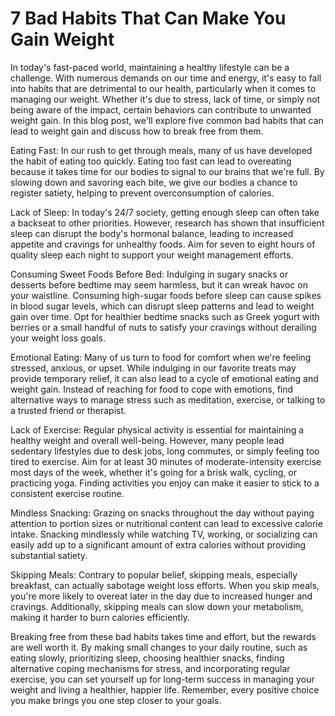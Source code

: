# 7 Bad Habits That Can Make You Gain Weight

In today's fast-paced world, maintaining a healthy lifestyle can be a challenge. With numerous demands on our time and energy, it's easy to fall into habits that are detrimental to our health, particularly when it comes to managing our weight. Whether it's due to stress, lack of time, or simply not being aware of the impact, certain behaviors can contribute to unwanted weight gain. In this blog post, we'll explore five common bad habits that can lead to weight gain and discuss how to break free from them.

Eating Fast: In our rush to get through meals, many of us have developed the habit of eating too quickly. Eating too fast can lead to overeating because it takes time for our bodies to signal to our brains that we're full. By slowing down and savoring each bite, we give our bodies a chance to register satiety, helping to prevent overconsumption of calories.

Lack of Sleep: In today's 24/7 society, getting enough sleep can often take a backseat to other priorities. However, research has shown that insufficient sleep can disrupt the body's hormonal balance, leading to increased appetite and cravings for unhealthy foods. Aim for seven to eight hours of quality sleep each night to support your weight management efforts.

Consuming Sweet Foods Before Bed: Indulging in sugary snacks or desserts before bedtime may seem harmless, but it can wreak havoc on your waistline. Consuming high-sugar foods before sleep can cause spikes in blood sugar levels, which can disrupt sleep patterns and lead to weight gain over time. Opt for healthier bedtime snacks such as Greek yogurt with berries or a small handful of nuts to satisfy your cravings without derailing your weight loss goals.

Emotional Eating: Many of us turn to food for comfort when we're feeling stressed, anxious, or upset. While indulging in our favorite treats may provide temporary relief, it can also lead to a cycle of emotional eating and weight gain. Instead of reaching for food to cope with emotions, find alternative ways to manage stress such as meditation, exercise, or talking to a trusted friend or therapist.

Lack of Exercise: Regular physical activity is essential for maintaining a healthy weight and overall well-being. However, many people lead sedentary lifestyles due to desk jobs, long commutes, or simply feeling too tired to exercise. Aim for at least 30 minutes of moderate-intensity exercise most days of the week, whether it's going for a brisk walk, cycling, or practicing yoga. Finding activities you enjoy can make it easier to stick to a consistent exercise routine.

Mindless Snacking: Grazing on snacks throughout the day without paying attention to portion sizes or nutritional content can lead to excessive calorie intake. Snacking mindlessly while watching TV, working, or socializing can easily add up to a significant amount of extra calories without providing substantial satiety.

Skipping Meals: Contrary to popular belief, skipping meals, especially breakfast, can actually sabotage weight loss efforts. When you skip meals, you're more likely to overeat later in the day due to increased hunger and cravings. Additionally, skipping meals can slow down your metabolism, making it harder to burn calories efficiently.


Breaking free from these bad habits takes time and effort, but the rewards are well worth it. By making small changes to your daily routine, such as eating slowly, prioritizing sleep, choosing healthier snacks, finding alternative coping mechanisms for stress, and incorporating regular exercise, you can set yourself up for long-term success in managing your weight and living a healthier, happier life. Remember, every positive choice you make brings you one step closer to your goals.


